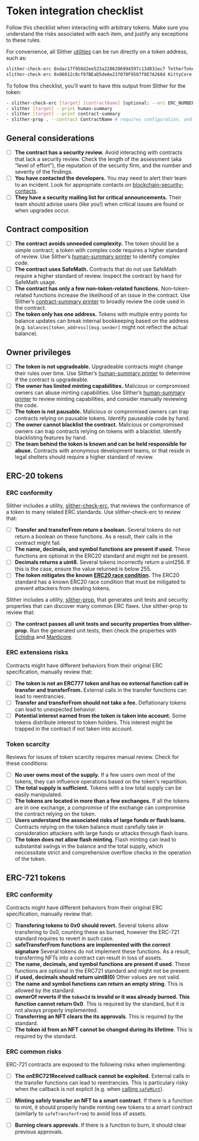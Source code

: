 # Token integration checklist

Follow this checklist when interacting with arbitrary tokens. Make sure you understand the risks associated with each item, and justify any exceptions to these rules.

For convenience, all Slither [utilities](https://github.com/crytic/slither#tools) can be run directly on a token address, such as:

```bash
slither-check-erc 0xdac17f958d2ee523a2206206994597c13d831ec7 TetherToken --erc erc20
slither-check-erc 0x06012c8cf97BEaD5deAe237070F9587f8E7A266d KittyCore --erc erc721
```

To follow this checklist, you'll want to have this output from Slither for the token:

```bash
- slither-check-erc [target] [contractName] [optional: --erc ERC_NUMBER]
- slither [target] --print human-summary
- slither [target] --print contract-summary
- slither-prop . --contract ContractName # requires configuration, and use of Echidna and Manticore
```

## General considerations

- [ ] **The contract has a security review.** Avoid interacting with contracts that lack a security review. Check the length of the assessment (aka “level of effort”), the reputation of the security firm, and the number and severity of the findings.
- [ ] **You have contacted the developers.** You may need to alert their team to an incident. Look for appropriate contacts on [blockchain-security-contacts](https://github.com/crytic/blockchain-security-contacts).
- [ ] **They have a security mailing list for critical announcements.** Their team should advise users (like you!) when critical issues are found or when upgrades occur.

## Contract composition

- [ ] **The contract avoids unneeded complexity.** The token should be a simple contract; a token with complex code requires a higher standard of review. Use Slither’s [human-summary printer](https://github.com/crytic/slither/wiki/Printer-documentation#human-summary) to identify complex code.
- [ ] **The contract uses SafeMath.** Contracts that do not use SafeMath require a higher standard of review. Inspect the contract by hand for SafeMath usage.
- [ ] **The contract has only a few non–token-related functions.** Non–token-related functions increase the likelihood of an issue in the contract. Use Slither’s [contract-summary printer](https://github.com/crytic/slither/wiki/Printer-documentation#contract-summary) to broadly review the code used in the contract.
- [ ] **The token only has one address.** Tokens with multiple entry points for balance updates can break internal bookkeeping based on the address (e.g. `balances[token_address][msg.sender]` might not reflect the actual balance).

## Owner privileges

- [ ] **The token is not upgradeable.** Upgradeable contracts might change their rules over time. Use Slither’s [human-summary printer](https://github.com/crytic/slither/wiki/Printer-documentation#contract-summary) to determine if the contract is upgradeable.
- [ ] **The owner has limited minting capabilities.** Malicious or compromised owners can abuse minting capabilities. Use Slither’s [human-summary printer](https://github.com/crytic/slither/wiki/Printer-documentation#contract-summary) to review minting capabilities, and consider manually reviewing the code.
- [ ] **The token is not pausable.** Malicious or compromised owners can trap contracts relying on pausable tokens. Identify pauseable code by hand.
- [ ] **The owner cannot blacklist the contract.** Malicious or compromised owners can trap contracts relying on tokens with a blacklist. Identify blacklisting features by hand.
- [ ] **The team behind the token is known and can be held responsible for abuse.** Contracts with anonymous development teams, or that reside in legal shelters should require a higher standard of review.

## ERC-20 tokens 

### ERC conformity

Slither includes a utility, [slither-check-erc](https://github.com/crytic/slither/wiki/ERC-Conformance), that reviews the conformance of a token to many related ERC standards. Use slither-check-erc to review that:

- [ ] **Transfer and transferFrom return a boolean.** Several tokens do not return a boolean on these functions. As a result, their calls in the contract might fail. 
- [ ] **The name, decimals, and symbol functions are present if used.** These functions are optional in the ERC20 standard and might not be present.
- [ ] **Decimals returns a uint8.** Several tokens incorrectly return a uint256. If this is the case, ensure the value returned is below 255.
- [ ] **The token mitigates the known [ERC20 race condition](https://github.com/ethereum/EIPs/issues/20#issuecomment-263524729).** The ERC20 standard has a known ERC20 race condition that must be mitigated to prevent attackers from stealing tokens.

Slither includes a utility, [slither-prop](https://github.com/crytic/slither/wiki/Property-generation), that generates unit tests and security properties that can discover many common ERC flaws. Use slither-prop to review that:

- [ ] **The contract passes all unit tests and security properties from slither-prop.** Run the generated unit tests, then check the properties with [Echidna](https://github.com/crytic/echidna) and [Manticore](https://manticore.readthedocs.io/en/latest/verifier.html).

### ERC extensions risks
Contracts might have different behaviors from their original ERC specification, manually review that:

- [ ] **The token is not an ERC777 token and has no external function call in transfer and transferFrom.** External calls in the transfer functions can lead to reentrancies.
- [ ] **Transfer and transferFrom should not take a fee.** Deflationary tokens can lead to unexpected behavior.
- [ ] **Potential interest earned from the token is taken into account.** Some tokens distribute interest to token holders. This interest might be trapped in the contract if not taken into account.

### Token scarcity

Reviews for issues of token scarcity requires manual review. Check for these conditions:

- [ ] **No user owns most of the supply.** If a few users own most of the tokens, they can influence operations based on the token's repartition.
- [ ] **The total supply is sufficient.** Tokens with a low total supply can be easily manipulated.
- [ ] **The tokens are located in more than a few exchanges.** If all the tokens are in one exchange, a compromise of the exchange can compromise the contract relying on the token.
- [ ] **Users understand the associated risks of large funds or flash loans.** Contracts relying on the token balance must carefully take in consideration attackers with large funds or attacks through flash loans.
- [ ] **The token does not allow flash minting**. Flash minting can lead to substantial swings in the balance and the total supply, which neccessitate strict and comprehensive overflow checks in the operation of the token. 

## ERC-721 tokens 

### ERC conformity
Contracts might have different behaviors from their original ERC specification, manually review that:

- [ ] **Transfering tokens to 0x0 should revert.** Several tokens allow transfering to 0x0, counting these as burned, however the ERC-721 standard requires to revert in such case.
- [ ] **safeTransferFrom functions are implemented with the correct signature** Several tokens do not implement these functions. As a result, transferring NFTs into a contract can result in loss of assets.
- [ ] **The name, decimals, and symbol functions are present if used.** These functions are optional in the ERC721 standard and might not be present.
- [ ] **if used, decimals should return uint8(0)** Other values are not valid.
- [ ] **The name and symbol functions can return an empty string**. This is allowed by the standard.
- [ ] **ownerOf reverts if the `tokenId` is invalid or it was already burned. This function cannot return 0x0**. This is required by the standard, but it is not always properly implemented.
- [ ] **Transferring an NFT clears the its approvals**. This is required by the standard.
- [ ] **The token id from an NFT cannot be changed during its lifetime**. This is required by the standard.

### ERC common risks
ERC-721 contracts are exposed to the following risks when implementing:


- [ ] **The onERC721Received callback cannot be exploited.** External calls in the transfer functions can lead to reentrancies. This is particulary risky when the callback is not explicit (e.g. when [calling `safeMint`](https://www.paradigm.xyz/2021/08/the-dangers-of-surprising-code/)).
- [ ] **Minting safely transfer an NFT to a smart contract**. If there is a function to mint, it should properly handle minting new tokens to a smart contract (similarly to `safeTransferFrom`) to avoid loss of assets.
- [ ] **Burning clears approvals**. If there is a function to burn, it should clear previous approvals.

